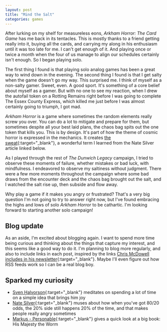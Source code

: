 ```yaml
---
layout: post
title: "Mind the Salt"
categories: games
---
```


After lurking on my shelf for measureless eons, *Arkham Horror: The Card Game* has me back in its tentacles. This is mostly thanks to a friend getting really into it, buying all the cards, and carrying my along in his enthusiasm until it was too late for me. I can't get enough of it. And playing once or twice a month when the four of us manage to align our schedules certainly isn't enough. So I began playing solo.

The first thing I found is that playing solo analog games has been a great way to wind down in the evening. The second thing I found is that I get salty when the game doesn't go my way. This surprised me. I think of myself as a non-salty gamer. Sweet, even. A good sport. It's something of a core belief about myself as a gamer. But with no one to see my reaction, when I drew the autofail token on a Rotting Remains right before I was going to complete The Essex County Express, which killed me just before I was almost certainly going to triumph, I got mad.

*Arkham Horror* is a game where sometimes the random elements really screw you over. You can do a lot to mitigate and prepare for them, but sometimes despite all your best laid plans, the chaos bag spits out the one token that kills you. This is by design. It's part of how the theme of cosmic horror is expressed in the mechanics. It creates [the sweat](https://www.lines.com/glossary/sweat/1889){:target="_blank"}, a wonderful term I learned from the Nate Silver article linked below.

As I played through the rest of *The Dunwich Legacy* campaign, I tried to observe these moments of failure, whether mistakes or bad luck, with mindfulness. I endeavored to observe my saltiness without judgment. There were a few more moments throughout the campaign where some bad draws from the encounter deck and the chaos bag brought out the salt, and I watched the salt rise up, then subside and flow away.

Why play a game if it makes you angry or frustrated? That's a very big question I'm not going to try to answer right now, but I've found embracing the highs and lows of solo *Arkham Horror* to be cathartic. I'm looking forward to starting another solo campaign!

## Blog update

As an aside, I'm excited about blogging again. I want to spend more time being curious and thinking about the things that capture my interest, and this seems like a good way to do it. I'm planning to blog more regularly, and also to include links in each post, inspired by the links [Chris McDowell includes in his newsletter](https://bastionland.substack.com/){:target="_blank"}. Maybe I'll even figure out how RSS feeds work so I can be a real blog boy.

## Sparked my curiosity

- [Sven Halvorson](https://svenhalvorson.github.io/party_page/portfolio/completely_lost){:target="_blank"} meditates on spending a lot of time on a simple idea that brings him joy
- [Nate Silver](https://www.natesilver.net/p/dont-let-randomness-make-a-fool-of){:target="_blank"} muses about how when you've got 80/20 odds, the 20% side still happens 20% of the time, and that makes people really angry sometimes
- [Markus - Personable](https://personabler.blogspot.com/2024/09/a-quick-look-at-big-book-his-majesty.html){:target="_blank"} gives a quick look at a big book: His Majesty the Worm